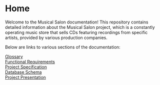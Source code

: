 # Home
Welcome to the Musical Salon documentation! 
This repository contains detailed information about the Musical Salon project, which is a constantly operating music store that sells CDs featuring recordings from specific artists, provided by various production companies.

Below are links to various sections of the documentation:

[Glossary](https://github.com/fpmi-tp2024/tpmp-rvn-lab5-the_musical_prodigy/wiki/Glossary)  
[Functional Requirements](https://github.com/fpmi-tp2024/tpmp-rvn-lab5-the_musical_prodigy/wiki/Functional-Requirements)  
[Project Specification](https://github.com/fpmi-tp2024/tpmp-rvn-lab5-the_musical_prodigy/wiki/Project-Specification)   
[Database Schema](https://github.com/fpmi-tp2024/tpmp-rvn-lab5-the_musical_prodigy/wiki/Database-Schema)  
[Project Presentation](https://github.com/fpmi-tp2024/tpmp-rvn-lab5-the_musical_prodigy/wiki/Project-Presentation)  
